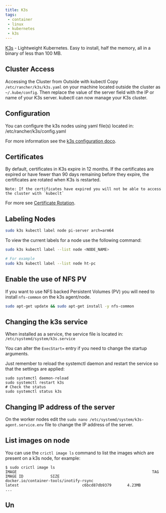 ```yaml
---
title: K3s
tags:
 - container
 - linux
 - kubernetes
 - k3s
---
```


[K3s](https://docs.k3s.io/) - Lightweight Kubernetes. Easy to install, half the memory, all in a binary of less than 100 MB.
<!--more-->

## Cluster Access

Accessing the Cluster from Outside with kubectl
Copy `/etc/rancher/k3s/k3s.yaml` on your machine located outside the cluster as `~/.kube/config`. 
Then replace the value of the server field with the IP or name of your K3s server. kubectl can now manage your K3s cluster.

## Configuration

You can configure the k3s nodes using yaml file(s) located in: /etc/rancher/k3s/config.yaml

For more information see the [k3s configuration doco](https://docs.k3s.io/installation/configuration#configuration-file).

## Certificates

By default, certificates in K3s expire in 12 months.
If the certificates are expired or have fewer than 90 days remaining before they expire, the certificates are rotated when K3s is restarted.

    Note: If the certificates have expired you will not be able to access the cluster with `kubeclt`

For more see [Certificate Rotation](https://docs.k3s.io/advanced#certificate-rotation).

## Labeling Nodes

```sh
sudo k3s kubectl label node pi-server arch=arm64
```

To view the current labels for a node use the following command:
```sh
sudo k3s kubectl label --list node <NODE_NAME>

# For example
sudo k3s kubectl label --list node ht-pc
```

## Enable the use of NFS PV

If you want to use NFS backed Persistent Volumes (PV) you will need to install `nfs-common` on the k3s agent/node.

```sh
sudo apt-get update && sudo apt-get install -y nfs-common
```

## Changing the k3s service

When installed as a service, the service file is located in: `/etc/systemd/system/k3s.service`

You can alter the `ExecStart=` entry if you need to change the startup arguments.

Just remember to reload the systemctl daemon and restart the service so that the settings are applied:

```shell
sudo systemctl daemon-reload
sudo systemctl restart k3s
# Check the status
sudo systemctl status k3s
```

## Changing IP address of the server

On the worker nodes edit the `sudo nano /etc/systemd/system/k3s-agent.service.env` file to change the IP address of the server.

## List images on node

You can use the `crictl image ls` command to list the images which are present on a k3s node, for example:

```shell
$ sudo crictl image ls
IMAGE                                                            TAG                               IMAGE ID            SIZE
docker.io/container-tools/inotify-rsync                          latest                            c6bcd87db9379       4.23MB
...
```

## Un


